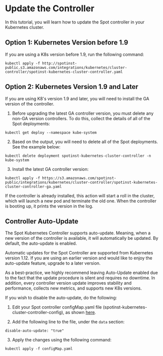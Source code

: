 # Update the Controller

In this tutorial, you will learn how to update the Spot controller in your Kubernetes cluster.

## Option 1: Kubernetes Version before 1.9

If you are using a K8s version before 1.9, run the following command:

`kubectl apply -f http://spotinst-public.s3.amazonaws.com/integrations/kubernetes/cluster-controller/spotinst-kubernetes-cluster-controller.yaml`

## Option 2: Kubernetes Version 1.9 and Later

If you are using K8's version 1.9 and later, you will need to install the GA version of the controller.

1. Before upgrading the latest GA controller version, you must delete any non-GA version controllers. To do this, collect the details of all of the Spot deployments:

`kubectl get deploy --namespace kube-system`

2. Based on the output, you will need to delete all of the Spot deployments. See the example below:

`kubectl delete deployment spotinst-kubernetes-cluster-controller -n kube-system`

3. Install the latest GA controller version:

`kubectl apply -f https://s3.amazonaws.com/spotinst-public/integrations/kubernetes/cluster-controller/spotinst-kubernetes-cluster-controller-ga.yaml`

If the controller is already installed, this action will start a roll in the cluster, which will launch a new pod and terminate the old one. When the controller is booting up, it prints the version in the log.

## Controller Auto-Update

The Spot Kubernetes Controller supports auto-update. Meaning, when a new version of the controller is available, it will automatically be updated. By default, the auto-update is enabled.

Automatic updates for the Spot Controller are supported from Kubernetes version 1.12. If you are using an earlier version and would like to enjoy the auto-update feature, upgrade to a later version.

As a best-practice, we highly recommend leaving Auto-Update enabled due to the fact that the update procedure is silent and requires no downtime. In addition, every controller version update improves stability and performance, collects new metrics, and supports new K8s versions.

If you wish to disable the auto-update, do the following:

1. Edit your Spot controller configMap.yaml file (spotinst-kubernetes-cluster-controller-config), as shown [here](ocean/tutorials/spot-kubernetes-controller/install-with-kubectl).

2. Add the following line to the file, under the `data` section:

`disable-auto-update: "true"`

3. Apply the changes using the following command:

`kubectl apply -f configMap.yaml`
